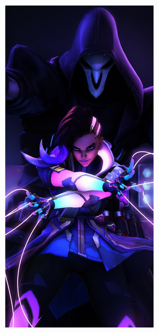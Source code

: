 ![image](https://raw.githubusercontent.com/Akame-Kohler/discordthemes/main/Discord-iPhone/Themes/Sombra/sombra-wallpaper.png)
